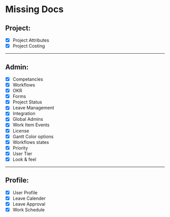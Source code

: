 # Missing Docs

## Project:
- [x] Project Attributes
- [x] Project Costing
---

## Admin:
- [x] Competancies
- [x] Workflows
- [x] OKR
- [x] Forms
- [x] Project Status
- [x] Leave Management
- [x] Integration
- [x] Global Admins
- [x] Work Item Events
- [x] License
- [x] Gantt Color options
- [x] Workflows states
- [x] Priority
- [x] User Tier
- [x] Look & feel
---

## Profile:
- [x] User Profile
- [x] Leave Calender
- [x] Leave Approval
- [x] Work Schedule